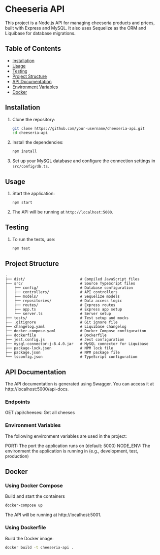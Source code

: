 # Cheeseria API

This project is a Node.js API for managing cheeseria products and prices, built with Express and MySQL. It also uses Sequelize as the ORM and Liquibase for database migrations.

## Table of Contents

- [Installation](#installation)
- [Usage](#usage)
- [Testing](#testing)
- [Project Structure](#project-structure)
- [API Documentation](#api-documentation)
- [Environment Variables](#environment-variables)
- [Docker](#docker)

## Installation

1. Clone the repository:
    ```sh
    git clone https://github.com/your-username/cheeseria-api.git
    cd cheeseria-api
    ```

2. Install the dependencies:
    ```sh
    npm install
    ```

3. Set up your MySQL database and configure the connection settings in `src/config/db.ts`.

## Usage

1. Start the application:
    ```sh
    npm start
    ```

2. The API will be running at `http://localhost:5000`.

## Testing

1. To run the tests, use:
    ```sh
    npm test
    ```

## Project Structure

```plaintext
.
├── dist/                         # Compiled JavaScript files
├── src/                          # Source TypeScript files
│   ├── config/                   # Database configuration
│   ├── controllers/              # API controllers
│   ├── models/                   # Sequelize models
│   ├── repositories/             # Data access logic
│   ├── routes/                   # Express routes
│   ├── app.ts                    # Express app setup
│   └── server.ts                 # Server setup
├── tests/                        # Test setup and mocks
├── .gitignore                    # Git ignore file
├── changelog.yaml                # Liquibase changelog
├── docker-compose.yaml           # Docker Compose configuration
├── dockerfile                    # Dockerfile
├── jest.config.js                # Jest configuration
├── mysql-connector-j-8.4.0.jar   # MySQL connector for Liquibase
├── package-lock.json             # NPM lock file
├── package.json                  # NPM package file
└── tsconfig.json                 # TypeScript configuration
```

## API Documentation
The API documentation is generated using Swagger. You can access it at http://localhost:5000/api-docs.

### Endpoints
GET /api/cheeses: Get all cheeses

### Environment Variables
The following environment variables are used in the project:

PORT: The port the application runs on (default: 5000)
NODE_ENV: The environment the application is running in (e.g., development, test, production)

## Docker
### Using Docker Compose
Build and start the containers

```sh
docker-compose up
```
The API will be running at http://localhost:5001.

### Using Dockerfile
Build the Docker image:
```sh
docker build -t cheeseria-api .
```

